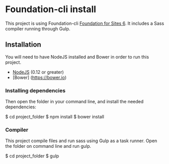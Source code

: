 # Foundation-cli install

This project is using Foundation-cli [Foundation for Sites 6](http://foundation.zurb.com/sites).
It includes a Sass compiler running through Gulp.

## Installation

You will need to have NodeJS installed and Bower in order to run this project.

- [NodeJS](https://nodejs.org/en/) (0.12 or greater)
- [Bower] (https://bower.io)

### Installing dependencies

Then open the folder in your command line, and install the needed dependencies:

$ cd project_folder
$ npm install
$ bower install

### Compiler

This project compile files and run sass using Gulp as a task runner. Open the folder on command line and run gulp.

$ cd project_folder
$ gulp
